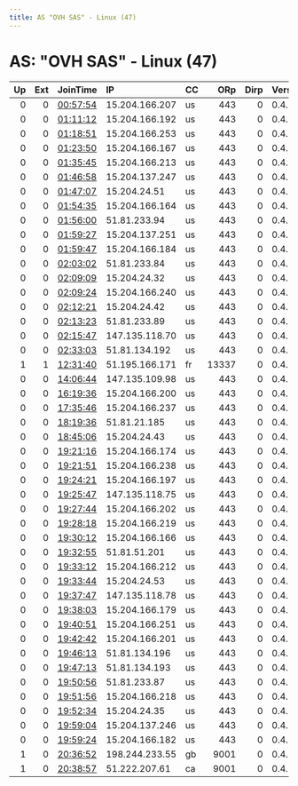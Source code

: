 ```yaml
---
title: AS "OVH SAS" - Linux (47)
---
```


# AS: "OVH SAS" - Linux (47)

|   Up |   Ext | JoinTime                                                                                              | IP             | CC   |   ORp |   Dirp | Version   | Contact           | Nickname            |   eFamMembers |
|-----:|------:|:------------------------------------------------------------------------------------------------------|:---------------|:-----|------:|-------:|:----------|:------------------|:--------------------|--------------:|
|    0 |     0 | [00:57:54](https://nusenu.github.io/OrNetStats/w/relay/730E8AE3A2BE5F7F9157A56C9D0DCDBEBD0AEA11.html) | 15.204.166.207 | us   |   443 |      0 | 0.4.7.13  | None              | RexK4pKhkLJApteEas5 |             1 |
|    0 |     0 | [01:11:12](https://nusenu.github.io/OrNetStats/w/relay/449AAF677AFBD0AFD6A06971AB43E12FF49BC048.html) | 15.204.166.192 | us   |   443 |      0 | 0.4.7.13  | None              | A8cI780OUx8NlxoVViY |             1 |
|    0 |     0 | [01:18:51](https://nusenu.github.io/OrNetStats/w/relay/FBE831887328EBF00AAC64497DFBF843729EEAF7.html) | 15.204.166.253 | us   |   443 |      0 | 0.4.7.13  | None              | f00wgZIviVEo5HNWiE7 |             1 |
|    0 |     0 | [01:23:50](https://nusenu.github.io/OrNetStats/w/relay/E46AF2C3BCEEE1AF37732007AE4268D30D6F39AC.html) | 15.204.166.167 | us   |   443 |      0 | 0.4.7.13  | None              | VtROfij7WYUnNWPhOeY |             1 |
|    0 |     0 | [01:35:45](https://nusenu.github.io/OrNetStats/w/relay/F4D1F050E8968B415CD58BE8C9998462A7D9B9E3.html) | 15.204.166.213 | us   |   443 |      0 | 0.4.7.13  | None              | It0Cig4FgZ3AWdb0XBL |             1 |
|    0 |     0 | [01:46:58](https://nusenu.github.io/OrNetStats/w/relay/6B2BD1BB265FD72B69C17137AF2C40CC9EA0A8E4.html) | 15.204.137.247 | us   |   443 |      0 | 0.4.7.13  | None              | KVHJkt39FftbVa0y8XS |             1 |
|    0 |     0 | [01:47:07](https://nusenu.github.io/OrNetStats/w/relay/8E8DBD61E0383B618DDCDB5DFCCC0FB27942F4AC.html) | 15.204.24.51   | us   |   443 |      0 | 0.4.7.13  | None              | 9bh4ElMVglYRlSzQICS |             1 |
|    0 |     0 | [01:54:35](https://nusenu.github.io/OrNetStats/w/relay/339ADC7E02736E3E061E6188A01D32D0F4BF30AF.html) | 15.204.166.164 | us   |   443 |      0 | 0.4.7.13  | None              | GWuMGh8RuvKDDkqjC72 |             1 |
|    0 |     0 | [01:56:00](https://nusenu.github.io/OrNetStats/w/relay/32F18F9D7727C334153B08DBAF6D4326EEC9410F.html) | 51.81.233.94   | us   |   443 |      0 | 0.4.7.13  | None              | 2sgtcyVjAnLhnaEdG0Z |             1 |
|    0 |     0 | [01:59:27](https://nusenu.github.io/OrNetStats/w/relay/CFB279CF9AD11745F0B7C64F00A0DF8FB164644B.html) | 15.204.137.251 | us   |   443 |      0 | 0.4.7.13  | None              | XlDm9shSeMGZupc8zsR |             1 |
|    0 |     0 | [01:59:47](https://nusenu.github.io/OrNetStats/w/relay/315BD188404DCA1F3F50CD2A489521E204DE441B.html) | 15.204.166.184 | us   |   443 |      0 | 0.4.7.13  | None              | GW5gg9ZVeJQPZP9zIog |             1 |
|    0 |     0 | [02:03:02](https://nusenu.github.io/OrNetStats/w/relay/0FE15652C3AB1C7B233AFF1D3FA133AC13D60002.html) | 51.81.233.84   | us   |   443 |      0 | 0.4.7.13  | None              | YCylkaOYz1UYt0UOt8k |             1 |
|    0 |     0 | [02:09:09](https://nusenu.github.io/OrNetStats/w/relay/E7C4B13D18E20A6B6A0215FCE9BCE27ADD719B4B.html) | 15.204.24.32   | us   |   443 |      0 | 0.4.7.13  | None              | HAjtJcXYA8N7Q1ujp78 |             1 |
|    0 |     0 | [02:09:24](https://nusenu.github.io/OrNetStats/w/relay/FD1E1A011C2AA562DDF6C159B26B6C712609964C.html) | 15.204.166.240 | us   |   443 |      0 | 0.4.7.13  | None              | 2XykASBxn0Wws8wF7EH |             1 |
|    0 |     0 | [02:12:21](https://nusenu.github.io/OrNetStats/w/relay/F8CCD1B0D6A2CF0F75B4A1E7DE871821FF194FD0.html) | 15.204.24.42   | us   |   443 |      0 | 0.4.7.13  | None              | 2S5iJQWEGfdQUqw7OLy |             1 |
|    0 |     0 | [02:13:23](https://nusenu.github.io/OrNetStats/w/relay/D364E18D7EA7B2B07826A8A10A816458F7286C99.html) | 51.81.233.89   | us   |   443 |      0 | 0.4.7.13  | None              | IvFTn041OAYRrdCcDUc |             1 |
|    0 |     0 | [02:15:47](https://nusenu.github.io/OrNetStats/w/relay/76609A978773C83B141356C26D80DE351AA3DB75.html) | 147.135.118.70 | us   |   443 |      0 | 0.4.7.13  | None              | sZndqHB8bvSYSX6lqDT |             1 |
|    0 |     0 | [02:33:03](https://nusenu.github.io/OrNetStats/w/relay/39E7CA1699BF0945D01360259D6FBE29C3743539.html) | 51.81.134.192  | us   |   443 |      0 | 0.4.7.13  | None              | 8dOIlUMlIIvolROEDEs |             1 |
|    1 |     1 | [12:31:40](https://nusenu.github.io/OrNetStats/w/relay/BD81EFEF8FCB20828AB3D32905FB0B1884C9E198.html) | 51.195.166.171 | fr   | 13337 |      0 | 0.4.7.13  | godAtgoogle.com   | MyLifeMyShrooms     |             1 |
|    0 |     0 | [14:06:44](https://nusenu.github.io/OrNetStats/w/relay/2940422824C859AD570EDD20086A9DE6FFC573AE.html) | 147.135.109.98 | us   |   443 |      0 | 0.4.7.13  | None              | q8A5OvXXlDBSSX54CAq |             1 |
|    0 |     0 | [16:19:36](https://nusenu.github.io/OrNetStats/w/relay/079D09F67D316E57997F84D3B486F154FC6BAE13.html) | 15.204.166.200 | us   |   443 |      0 | 0.4.7.13  | None              | 0sbmNVP7aCRDrileCpd |             1 |
|    0 |     0 | [17:35:46](https://nusenu.github.io/OrNetStats/w/relay/F9C9C4C46F2EDBF466A2803DF8162B19398D6CA2.html) | 15.204.166.237 | us   |   443 |      0 | 0.4.7.13  | None              | tMJKdTsKjTVeFkq6OjK |             1 |
|    0 |     0 | [18:19:36](https://nusenu.github.io/OrNetStats/w/relay/F0991FD6D416C64723B0D4FCADC66AFAC8802E04.html) | 51.81.21.185   | us   |   443 |      0 | 0.4.7.13  | None              | 3VIHcHT4NrGItYHuAox |             1 |
|    0 |     0 | [18:45:06](https://nusenu.github.io/OrNetStats/w/relay/A20628FE1428F93650D5FC10DDD9FFEE2FA7E347.html) | 15.204.24.43   | us   |   443 |      0 | 0.4.7.13  | None              | s9eHqRMa0CUJ00EEwzu |             1 |
|    0 |     0 | [19:21:16](https://nusenu.github.io/OrNetStats/w/relay/CAC5A480E984AECCF83B87AC98B14E8266952922.html) | 15.204.166.174 | us   |   443 |      0 | 0.4.7.13  | None              | 4YTipMearWXmVwjNstk |             1 |
|    0 |     0 | [19:21:51](https://nusenu.github.io/OrNetStats/w/relay/C80E62A5559CFC2B755131F549B85A833D35D426.html) | 15.204.166.238 | us   |   443 |      0 | 0.4.7.13  | None              | nmFeQY00OUaOAvcLJZa |             1 |
|    0 |     0 | [19:24:21](https://nusenu.github.io/OrNetStats/w/relay/5A66133BAD3953F7BBAF442D9DBCF32412E3D1C7.html) | 15.204.166.197 | us   |   443 |      0 | 0.4.7.13  | None              | IVP9jg3tTwkcZLbCDIl |             1 |
|    0 |     0 | [19:25:47](https://nusenu.github.io/OrNetStats/w/relay/99A5BDAB93AFC9CF4E97D2E890FB806D375B0C1E.html) | 147.135.118.75 | us   |   443 |      0 | 0.4.7.13  | None              | Xxz1L5j1MuLyQyTYFru |             1 |
|    0 |     0 | [19:27:44](https://nusenu.github.io/OrNetStats/w/relay/F641B843618558603E7590726806C5328DD8DD4F.html) | 15.204.166.202 | us   |   443 |      0 | 0.4.7.13  | None              | 2hRwj9yxDz86h8Yy6kV |             1 |
|    0 |     0 | [19:28:18](https://nusenu.github.io/OrNetStats/w/relay/594AF579666BF462C6E30500FF8B1522CF70934D.html) | 15.204.166.219 | us   |   443 |      0 | 0.4.7.13  | None              | L7qAb1TlNRCTQz2iN91 |             1 |
|    0 |     0 | [19:30:12](https://nusenu.github.io/OrNetStats/w/relay/603E47E2ECDF3C16017BEC29E8BD13D82F94156C.html) | 15.204.166.166 | us   |   443 |      0 | 0.4.7.13  | None              | b5Pe75xkAfc1ZLVUEYC |             1 |
|    0 |     0 | [19:32:55](https://nusenu.github.io/OrNetStats/w/relay/BCD7BF704A712A2D7BFACE92B14608D6E6C442B3.html) | 51.81.51.201   | us   |   443 |      0 | 0.4.7.13  | None              | gOMeqnUGS6d60yen3i6 |             1 |
|    0 |     0 | [19:33:12](https://nusenu.github.io/OrNetStats/w/relay/D777C6246B4F4C4E0204B1063F9262987B37FC72.html) | 15.204.166.212 | us   |   443 |      0 | 0.4.7.13  | None              | HXTME8jSN87N6ZjN9Qe |             1 |
|    0 |     0 | [19:33:44](https://nusenu.github.io/OrNetStats/w/relay/A5D7B4B38F84B00BD168F6C566163BBD19F1796E.html) | 15.204.24.53   | us   |   443 |      0 | 0.4.7.13  | None              | ZoIiEJ1cuXt1homy2Yh |             1 |
|    0 |     0 | [19:37:47](https://nusenu.github.io/OrNetStats/w/relay/7F14673A65F6E5C77A51308675270169111B3CE0.html) | 147.135.118.78 | us   |   443 |      0 | 0.4.7.13  | None              | kHtT8Nz2X4hFkk3cF1s |             1 |
|    0 |     0 | [19:38:03](https://nusenu.github.io/OrNetStats/w/relay/DABB2407FF7D03921787B1E91D329F45B8D746DC.html) | 15.204.166.179 | us   |   443 |      0 | 0.4.7.13  | None              | Ir2yHdKSJw3nsRIcJ9b |             1 |
|    0 |     0 | [19:40:51](https://nusenu.github.io/OrNetStats/w/relay/27A69335E7ABAE20B4EBB3388F8E53530F5775CC.html) | 15.204.166.251 | us   |   443 |      0 | 0.4.7.13  | None              | dFOsChOx6YUe0vxz3Pf |             1 |
|    0 |     0 | [19:42:42](https://nusenu.github.io/OrNetStats/w/relay/89C81557CBEA7C482FFC3F5700B9E1B9DEA06B92.html) | 15.204.166.201 | us   |   443 |      0 | 0.4.7.13  | None              | jvsYYZGYJwTcnKqa4i5 |             1 |
|    0 |     0 | [19:46:13](https://nusenu.github.io/OrNetStats/w/relay/61A17A1D3B9C6D84FC432F1B1AE590931A4FB163.html) | 51.81.134.196  | us   |   443 |      0 | 0.4.7.13  | None              | jh3OupdV0v5rNQMkU0W |             1 |
|    0 |     0 | [19:47:13](https://nusenu.github.io/OrNetStats/w/relay/D897A95B95837DE35CD8DC4F6ADF46547E9B256A.html) | 51.81.134.193  | us   |   443 |      0 | 0.4.7.13  | None              | LwGzbebi0dB2EZ73gZU |             1 |
|    0 |     0 | [19:50:56](https://nusenu.github.io/OrNetStats/w/relay/08F7C916A9DA2BE18B36317CD5B3067FB782F1F3.html) | 51.81.233.87   | us   |   443 |      0 | 0.4.7.13  | None              | Ap8tpAXZHTiVUY3UgaL |             1 |
|    0 |     0 | [19:51:56](https://nusenu.github.io/OrNetStats/w/relay/04DAF92683B29E984A928CC7976B4FB4C60B323C.html) | 15.204.166.218 | us   |   443 |      0 | 0.4.7.13  | None              | RQCcDUQ0CjPLDrw5EEy |             1 |
|    0 |     0 | [19:52:34](https://nusenu.github.io/OrNetStats/w/relay/6223CDBAF098002C50EE2CEFAE03F2392A2CDD76.html) | 15.204.24.35   | us   |   443 |      0 | 0.4.7.13  | None              | uXfkzoDrO81mLLebhqx |             1 |
|    0 |     0 | [19:59:04](https://nusenu.github.io/OrNetStats/w/relay/0BF2A2DB3840F3DBD206329C0F25B6B1A4AD5CEC.html) | 15.204.137.246 | us   |   443 |      0 | 0.4.7.13  | None              | qkLgG8SRGNda4oBZMdy |             1 |
|    0 |     0 | [19:59:24](https://nusenu.github.io/OrNetStats/w/relay/D7562C509E2BDC6F995FC7DA4E14092A954E5198.html) | 15.204.166.182 | us   |   443 |      0 | 0.4.7.13  | None              | BBCssE0eeBbElDcZpTZ |             1 |
|    1 |     0 | [20:36:52](https://nusenu.github.io/OrNetStats/w/relay/49604A7CC7E80AB3D518AFC3E95B2EA265532719.html) | 198.244.233.55 | gb   |  9001 |      0 | 0.4.7.13  | sloetor@gmail.com | slotor01            |             1 |
|    1 |     0 | [20:38:57](https://nusenu.github.io/OrNetStats/w/relay/1A72CD02E538D20E6D55E7410B18A8A0943627AB.html) | 51.222.207.61  | ca   |  9001 |      0 | 0.4.7.13  | sloetor@gmail.com | slotor04            |             1 |
